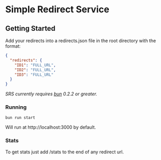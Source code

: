 # Simple Redirect Service

## Getting Started
Add your redirects into a redirects.json file in the root directory with the format:
```json
{
  "redirects": {
    "ID1": "FULL_URL",
    "ID2": "FULL_URL",
    "ID3": "FULL_URL"
  }
}
```

*SRS currently requires [bun](https://bun.sh/) 0.2.2 or greater.*

### Running
```shell
bun run start
```
Will run at http://localhost:3000 by default.

### Stats
To get stats just add /stats to the end of any redirect url.
